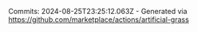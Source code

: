Commits: 2024-08-25T23:25:12.063Z - Generated via https://github.com/marketplace/actions/artificial-grass
<br>
